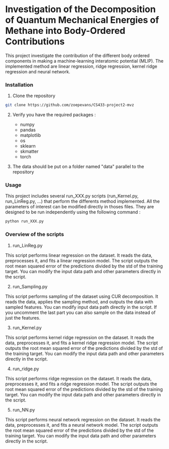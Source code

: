 # Investigation of the Decomposition of Quantum Mechanical Energies of Methane into Body-Ordered Contributions 
This project investigate the contribution of the different body ordered components in making a machine-learning interatomic potential (MLIP). 
The implemented method are linear regression, ridge regression, kernel ridge regression and neural network. 

### Installation
1. Clone the repository 
```bash
git clone https://github.com/zoepevans/CS433-project2-mvz
```
2. Verify you have the required packages :

    - numpy
    - pandas
    - matplotlib
    - os
    - sklearn 
    - skmatter
    - torch

3. The data should be put on a folder named "data" parallel to the repository

### Usage

This project includes several run_XXX.py scripts (run_Kernel.py, run_LinReg.py, ...) that perform the differents method implemented.
All the parameters of interest can be modified directly in thoses files. 
They are designed to be run independently using the following command :
```bash
python run_XXX.py
```
### Overview of the scripts

1. run_LinReg.py

This script performs linear regression on the dataset. It reads the data, preprocesses it, and fits a linear regression model. The script outputs the root mean squared error of the predictions divided by the std of the training target. You can modify the input data path and other parameters directly in the script.

2. run_Sampling.py

This script performs sampling of the dataset using CUR decomposition. It reads the data, applies the sampling method, and outputs the data with sampled features. You can modify input data path directly in the script. If you uncomment the last part you can also sample on the data instead of just the features.

3. run_Kernel.py

This script performs kernel ridge regression on the dataset. It reads the data, preprocesses it, and fits a kernel ridge regression model. The script outputs the root mean squared error of the predictions divided by the std of the training target. You can modify the input data path and other parameters directly in the script.

4. run_ridge.py

This script performs ridge regression on the dataset. It reads the data, preprocesses it, and fits a ridge regression model. The script outputs the root mean squared error of the predictions divided by the std of the training target. You can modify the input data path and other parameters directly in the script.

5. run_NN.py

This script performs neural network regression on the dataset. It reads the data, preprocesses it, and fits a neural network model. The script outputs the root mean squared error of the predictions divided by the std of the training target. You can modify the input data path and other parameters directly in the script.
